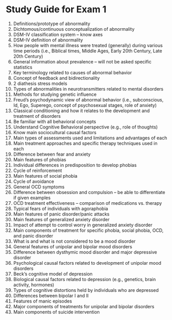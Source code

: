 Study Guide for Exam 1
======================
1. Definitions/prototype of abnormality
2. Dichtomous/continuous conceptualization of abnormality
3. DSM-IV classification system – know axes
4. DSM-IV definition of abnormality
5. How people with mental illness were treated (generally) during various time periods (i.e., Biblical times, Middle Ages, Early 20th Century, Late 20th Century)
6. General information about prevalence – will not be asked specific statistics
7. Key terminology related to causes of abnormal behavior 
8. Concept of feedback and bidirectionality
9. 2 diathesis stress models
10. Types of abnormalities in neurotransmitters related to mental disorders
11. Methods for studying genetic influence
12. Freud’s psychodynamic view of abnormal behavior (i.e., subconscious, Id, Ego, Superego, concept of psychosexual stages, role of anxiety)
13. Classical conditioning and how it relates to the development and treatment of disorders
14. Be familiar with all behavioral concepts
15. Understand Cognitive Behavioral perspective (e.g., role of thoughts)
16. Know main sociocultural causal factors
17. Main types of assessments used and limitations and advantages of each
18. Main treatment approaches and specific therapy techniques used in each
19. Difference between fear and anxiety
20. Main features of phobias 
21. Individual differences in predisposition to develop phobias
22. Cycle of reinforcement
23. Main features of social phobia
24. Cycle of avoidance
25. General OCD symptoms 
26. Difference between obsession and compulsion – be able to differentiate if given examples 
27. OCD treatment effectiveness – comparison of medications vs. therapy 
28. Typical fears of individuals with agoraphobia 
29. Main features of panic disorder/panic attacks 
30. Main features of generalized anxiety disorder
31. Impact of attempt to control worry in generalized anxiety disorder 
32. Main components of treatment for specific phobia, social phobia, OCD, and panic disorder
33. What is and what is not considered to be a mood disorder 
34. General features of unipolar and bipolar mood disorders 
35. Difference between dysthymic mood disorder and major depressive disorder 
36. Psychological causal factors related to development of unipolar mood disorders 
37. Beck’s cognitive model of depression 
38. Biological causal factors related to depression (e.g., genetics, brain activity, hormones)
39. Types of cognitive distortions held by individuals who are depressed 
40. Differences between bipolar I and II 
41. Features of manic episodes 
42. Major components of treatments for unipolar and bipolar disorders
43. Main components of suicide intervention

